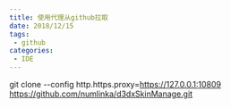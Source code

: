 ```yaml
---
title: 使用代理从github拉取
date: 2018/12/15
tags:
 - github
categories:
 - IDE
---
```


git clone --config http.https.proxy=https://127.0.0.1:10809 https://github.com/numlinka/d3dxSkinManage.git